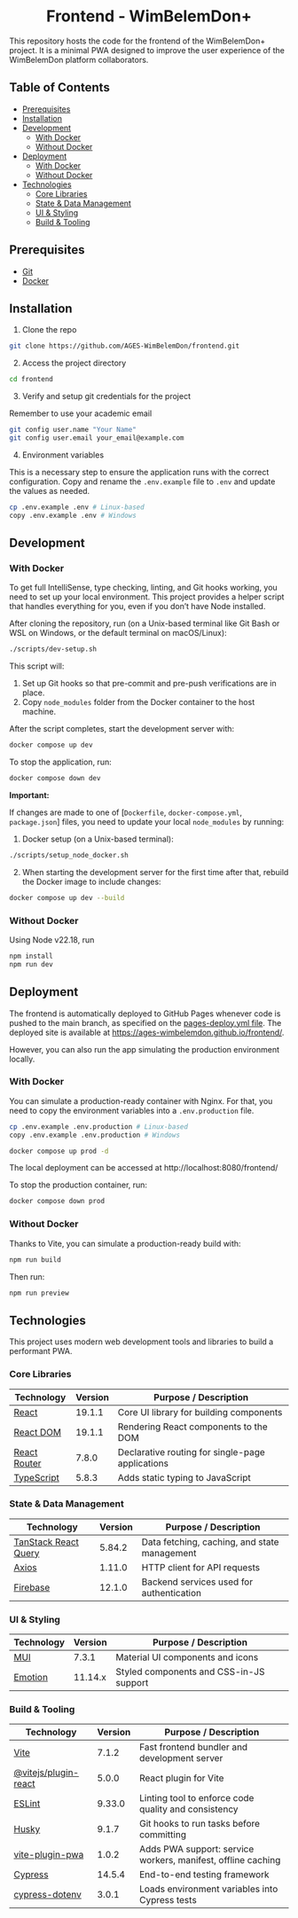 <h1 style="text-align: center;">Frontend - WimBelemDon+</h1>

This repository hosts the code for the frontend of the WimBelemDon+ project. It is a minimal PWA designed to improve the user experience of the WimBelemDon platform collaborators.

<h2>Table of Contents</h2>

- [Prerequisites](#prerequisites)
- [Installation](#installation)
- [Development](#development)
  - [With Docker](#with-docker)
  - [Without Docker](#without-docker)
- [Deployment](#deployment)
  - [With Docker](#with-docker-1)
  - [Without Docker](#without-docker-1)
- [Technologies](#technologies)
  - [Core Libraries](#core-libraries)
  - [State \& Data Management](#state--data-management)
  - [UI \& Styling](#ui--styling)
  - [Build \& Tooling](#build--tooling)

## Prerequisites

- [Git](https://git-scm.com/)
- [Docker](https://www.docker.com/)

## Installation

1. Clone the repo
```sh
git clone https://github.com/AGES-WimBelemDon/frontend.git
```

2. Access the project directory
```sh
cd frontend
```

3. Verify and setup git credentials for the project

Remember to use your academic email

```sh
git config user.name "Your Name"
git config user.email your_email@example.com
```

4. Environment variables

This is a necessary step to ensure the application runs with the correct configuration.
Copy and rename the `.env.example` file to `.env` and update the values as needed.

```sh
cp .env.example .env # Linux-based
copy .env.example .env # Windows
```

## Development

### With Docker

To get full IntelliSense, type checking, linting, and Git hooks working, you need to set up your local environment.
This project provides a helper script that handles everything for you, even if you don’t have Node installed.

After cloning the repository, run (on a Unix-based terminal like Git Bash or WSL on Windows, or the default terminal on macOS/Linux):

```sh
./scripts/dev-setup.sh
```

This script will:

1. Set up Git hooks so that pre-commit and pre-push verifications are in place.
2. Copy `node_modules` folder from the Docker container to the host machine.

After the script completes, start the development server with:

```sh
docker compose up dev
```

To stop the application, run:

```sh
docker compose down dev
```

**Important:**

If changes are made to one of [`Dockerfile`, `docker-compose.yml`, `package.json`] files, you need to update your local `node_modules` by running:

1. Docker setup (on a Unix-based terminal):

```sh
./scripts/setup_node_docker.sh
```

2. When starting the development server for the first time after that, rebuild the Docker image to include changes:

```sh
docker compose up dev --build
```

### Without Docker

Using Node v22.18, run

```sh
npm install
npm run dev
```

## Deployment

The frontend is automatically deployed to GitHub Pages whenever code is pushed to the main branch, as specified on the [pages-deploy.yml file](.github/workflows/pages-deploy.yml).
The deployed site is available at https://ages-wimbelemdon.github.io/frontend/.

However, you can also run the app simulating the production environment locally.

### With Docker

You can simulate a production-ready container with Nginx. For that, you need to copy the environment variables into a `.env.production` file.

```sh
cp .env.example .env.production # Linux-based
copy .env.example .env.production # Windows
```

```sh
docker compose up prod -d
```

The local deployment can be accessed at http://localhost:8080/frontend/

To stop the production container, run:

```sh
docker compose down prod
```

### Without Docker

Thanks to Vite, you can simulate a production-ready build with:

```sh
npm run build
```

Then run:

```sh
npm run preview
```

## Technologies

This project uses modern web development tools and libraries to build a performant PWA.

### Core Libraries
| Technology | Version | Purpose / Description |
|---|---|---|
| [React](https://reactjs.org/) | 19.1.1 | Core UI library for building components |
| [React DOM](https://react.dev/reference/react-dom) | 19.1.1 | Rendering React components to the DOM |
| [React Router](https://reactrouter.com/) | 7.8.0 | Declarative routing for single-page applications |
| [TypeScript](https://www.typescriptlang.org/) | 5.8.3 | Adds static typing to JavaScript |

### State & Data Management
| Technology | Version | Purpose / Description |
|---|---|---|
| [TanStack React Query](https://tanstack.com/query/latest/docs/framework/react/installation) | 5.84.2 | Data fetching, caching, and state management |
| [Axios](https://axios-http.com/) | 1.11.0 | HTTP client for API requests |
| [Firebase](https://firebase.google.com/) | 12.1.0 | Backend services used for authentication |

### UI & Styling
| Technology | Version | Purpose / Description |
|---|---|---|
| [MUI](https://mui.com/) | 7.3.1 | Material UI components and icons |
| [Emotion](https://emotion.sh/docs/introduction) | 11.14.x | Styled components and CSS-in-JS support |

### Build & Tooling
| Technology | Version | Purpose / Description |
|---|---|---|
| [Vite](https://vite.dev/) | 7.1.2 | Fast frontend bundler and development server |
| [@vitejs/plugin-react](https://github.com/vitejs/vite-plugin-react) | 5.0.0 | React plugin for Vite |
| [ESLint](https://eslint.org/) | 9.33.0 | Linting tool to enforce code quality and consistency |
| [Husky](https://typicode.github.io/husky/#/) | 9.1.7 | Git hooks to run tasks before committing |
| [vite-plugin-pwa](https://vite-pwa-org.netlify.app/) | 1.0.2 | Adds PWA support: service workers, manifest, offline caching |
| [Cypress](https://www.cypress.io/) | 14.5.4 | End-to-end testing framework |
| [cypress-dotenv](https://www.npmjs.com/package/cypress-dotenv) | 3.0.1 | Loads environment variables into Cypress tests |

<!-- ## Screenshots (W.I.P) -->

